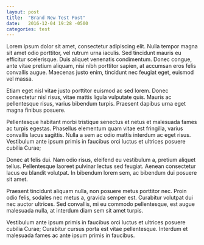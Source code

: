 ```yaml
---
layout: post
title:  "Brand New Test Post"
date:   2016-12-04 19:28 -0500
categories: test
---
```


Lorem ipsum dolor sit amet, consectetur adipiscing elit. Nulla tempor magna sit amet odio porttitor, vel rutrum urna iaculis. Sed tincidunt mauris eu efficitur scelerisque. Duis aliquet venenatis condimentum. Donec congue, ante vitae pretium aliquam, nisi nibh porttitor sapien, at accumsan eros felis convallis augue. Maecenas justo enim, tincidunt nec feugiat eget, euismod vel massa. 

Etiam eget nisl vitae justo porttitor euismod ac sed lorem. Donec consectetur nisl risus, vitae mattis ligula vulputate quis. Mauris ac pellentesque risus, varius bibendum turpis. Praesent dapibus urna eget magna finibus posuere. 

Pellentesque habitant morbi tristique senectus et netus et malesuada fames ac turpis egestas. Phasellus elementum quam vitae est fringilla, varius convallis lacus sagittis. Nulla a sem ac odio mattis interdum ac eget risus. Vestibulum ante ipsum primis in faucibus orci luctus et ultrices posuere cubilia Curae;

Donec at felis dui. Nam odio risus, eleifend eu vestibulum a, pretium aliquet tellus. Pellentesque laoreet pulvinar lectus sed feugiat. Aenean consectetur lacus eu blandit volutpat. In bibendum lorem sem, ac bibendum dui posuere sit amet. 

Praesent tincidunt aliquam nulla, non posuere metus porttitor nec. Proin odio felis, sodales nec metus a, gravida semper est. Curabitur volutpat dui nec auctor ultrices. Sed convallis, mi eu commodo pellentesque, est augue malesuada nulla, at interdum diam sem sit amet turpis. 

Vestibulum ante ipsum primis in faucibus orci luctus et ultrices posuere cubilia Curae; Curabitur cursus porta est vitae pellentesque. Interdum et malesuada fames ac ante ipsum primis in faucibus.

